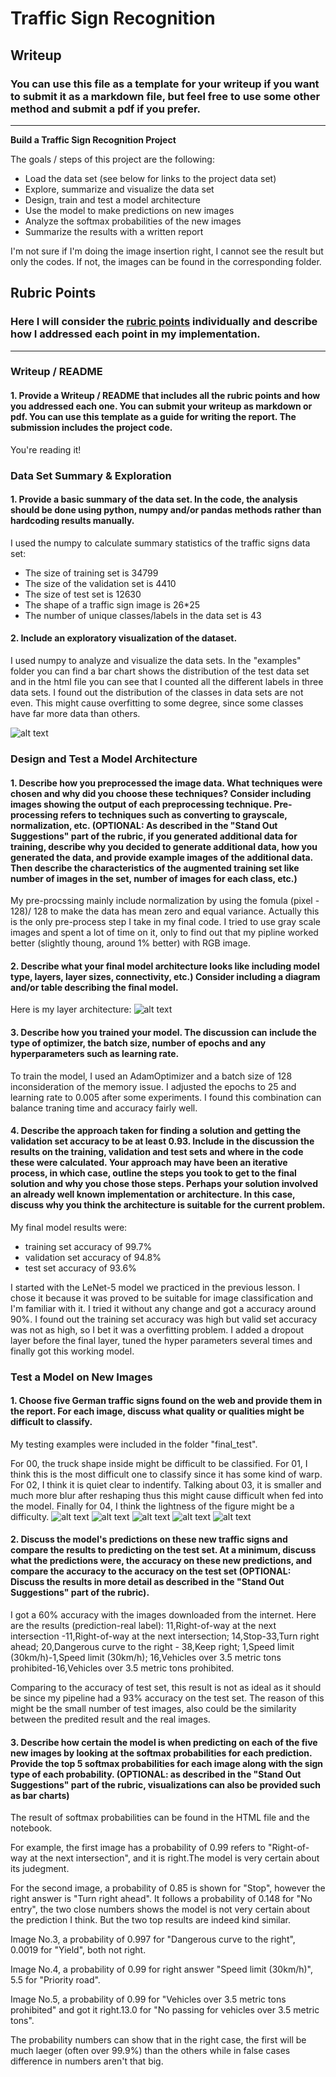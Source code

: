 # **Traffic Sign Recognition** 

## Writeup

### You can use this file as a template for your writeup if you want to submit it as a markdown file, but feel free to use some other method and submit a pdf if you prefer.

---

**Build a Traffic Sign Recognition Project**

The goals / steps of this project are the following:
* Load the data set (see below for links to the project data set)
* Explore, summarize and visualize the data set
* Design, train and test a model architecture
* Use the model to make predictions on new images
* Analyze the softmax probabilities of the new images
* Summarize the results with a written report

[//]: # (Image References)

[image1]: ./examples/distribution.png "distribution"
[image2]: ./examples/layers.png "layers"
[image3]: ./final_test/00.ppm "Traffic Sign 0"
[image4]: ./final_test/01.ppm "Traffic Sign 1"
[image5]: ./final_test/02.ppm "Traffic Sign 2"
[image6]: ./final_test/03.ppm "Traffic Sign 3"
[image7]: ./final_test/04.ppm "Traffic Sign 4"

I'm not sure if I'm doing the image insertion right, I cannot see the result but only the codes. If not, the images can be found in the corresponding folder. 

## Rubric Points
### Here I will consider the [rubric points](https://review.udacity.com/#!/rubrics/481/view) individually and describe how I addressed each point in my implementation.  

---
### Writeup / README

#### 1. Provide a Writeup / README that includes all the rubric points and how you addressed each one. You can submit your writeup as markdown or pdf. You can use this template as a guide for writing the report. The submission includes the project code.

You're reading it! 

### Data Set Summary & Exploration

#### 1. Provide a basic summary of the data set. In the code, the analysis should be done using python, numpy and/or pandas methods rather than hardcoding results manually.

I used the numpy to calculate summary statistics of the traffic
signs data set:

* The size of training set is 34799
* The size of the validation set is 4410
* The size of test set is 12630
* The shape of a traffic sign image is 26*25
* The number of unique classes/labels in the data set is 43

#### 2. Include an exploratory visualization of the dataset.

I used numpy to analyze and visualize the data sets. In the "examples" folder you can find a bar chart shows the distribution of the test data set and in the html file you can see that I counted all the different labels in three data sets. I found out the distribution of the classes in data sets are not even. This might cause overfitting to some degree, since some classes have far more data than others.

![alt text][image1]

### Design and Test a Model Architecture

#### 1. Describe how you preprocessed the image data. What techniques were chosen and why did you choose these techniques? Consider including images showing the output of each preprocessing technique. Pre-processing refers to techniques such as converting to grayscale, normalization, etc. (OPTIONAL: As described in the "Stand Out Suggestions" part of the rubric, if you generated additional data for training, describe why you decided to generate additional data, how you generated the data, and provide example images of the additional data. Then describe the characteristics of the augmented training set like number of images in the set, number of images for each class, etc.)

My pre-procssing mainly include normalization by using the fomula (pixel - 128)/ 128 to make the data has mean zero and equal variance. Actually this is the only pre-process step I take in my final code. I tried to use gray scale images and spent a lot of time on it, only to find out that my pipline worked better (slightly thoung, around 1% better) with RGB image.

#### 2. Describe what your final model architecture looks like including model type, layers, layer sizes, connectivity, etc.) Consider including a diagram and/or table describing the final model.

Here is my layer architecture:
![alt text][image2]


#### 3. Describe how you trained your model. The discussion can include the type of optimizer, the batch size, number of epochs and any hyperparameters such as learning rate.

To train the model, I used an AdamOptimizer and a batch size of 128 inconsideration of the memory issue. I adjusted the epochs to 25 and learning rate to 0.005 after some experiments. I found this combination can balance traning time and accuracy fairly well.

#### 4. Describe the approach taken for finding a solution and getting the validation set accuracy to be at least 0.93. Include in the discussion the results on the training, validation and test sets and where in the code these were calculated. Your approach may have been an iterative process, in which case, outline the steps you took to get to the final solution and why you chose those steps. Perhaps your solution involved an already well known implementation or architecture. In this case, discuss why you think the architecture is suitable for the current problem.

My final model results were:
* training set accuracy of 99.7%
* validation set accuracy of 94.8% 
* test set accuracy of 93.6%

I started with the LeNet-5 model we practiced in the previous lesson. I chose it because it was proved to be suitable for image classification and I'm familiar with it. I tried it without any change and got a accuracy around 90%. I found out the training set accuracy was high but valid set accuracy was not as high, so I bet it was a overfitting problem. I added a dropout layer before the final layer, tuned the hyper parameters several times and finally got this working model.

### Test a Model on New Images

#### 1. Choose five German traffic signs found on the web and provide them in the report. For each image, discuss what quality or qualities might be difficult to classify.

My testing examples were included in the folder "final_test".

For 00, the truck shape inside might be difficult to be classified. For 01, I think this is the most difficult one to classify since it has some kind of warp. For 02, I think it is quiet clear to indentify. Talking about 03, it is smaller and much more blur after reshaping thus this might cause difficult when fed into the model. Finally for 04, I think the lightness of the figure might be a difficulty.
![alt text][image3] ![alt text][image4] ![alt text][image5] ![alt text][image6] ![alt text][image7]

#### 2. Discuss the model's predictions on these new traffic signs and compare the results to predicting on the test set. At a minimum, discuss what the predictions were, the accuracy on these new predictions, and compare the accuracy to the accuracy on the test set (OPTIONAL: Discuss the results in more detail as described in the "Stand Out Suggestions" part of the rubric).

I got a 60% accuracy with the images downloaded from the internet. Here are the results (prediction-real label): 11,Right-of-way at the next intersection -11,Right-of-way at the next intersection; 14,Stop-33,Turn right ahead; 20,Dangerous curve to the right - 38,Keep right; 1,Speed limit (30km/h)-1,Speed limit (30km/h); 16,Vehicles over 3.5 metric tons prohibited-16,Vehicles over 3.5 metric tons prohibited.

Comparing to the accuracy of test set, this result is not as ideal as it should be since my pipeline had a 93% accuracy on the test set. The reason of this might be the small number of test images, also could be the similarity between the predited result and the real images.

#### 3. Describe how certain the model is when predicting on each of the five new images by looking at the softmax probabilities for each prediction. Provide the top 5 softmax probabilities for each image along with the sign type of each probability. (OPTIONAL: as described in the "Stand Out Suggestions" part of the rubric, visualizations can also be provided such as bar charts)
The result of softmax probabilities can be found in the HTML file and the notebook. 

For example, the first image has a probability of 0.99 refers to "Right-of-way at the next intersection", and it is right.The model is very certain about its judegment.

For the second image, a probability of 0.85 is shown for "Stop", however the right answer is "Turn right ahead". It follows a probability of 0.148 for "No entry", the two close numbers shows the model is not very certain about the prediction I think. But the two top results are indeed kind similar.

Image No.3, a probability of 0.997 for "Dangerous curve to the right", 0.0019 for "Yield", both not right.

Image No.4, a probability of 0.99 for right answer "Speed limit (30km/h)", 5.5 for "Priority road".

Image No.5, a probability of 0.99 for "Vehicles over 3.5 metric tons prohibited" and got it right.13.0 for "No passing for vehicles over 3.5 metric tons". 

The probability numbers can show that in the right case, the first will be much laeger (often over 99.9%) than the others while in false cases difference in numbers aren't that big.



